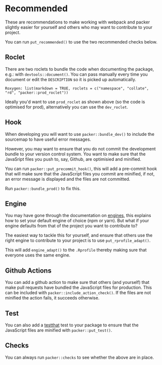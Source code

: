 # Recommended

These are recommendations to make working with webpack and 
packer slightly easier for yourself and others who may
want to contribute to your project.

<Note type="tip">
You can run <code>put_recommended()</code> to use the two
recommended checks below.
</Note>

## Roclet

There are two roclets to bundle the code when documenting the
package, e.g.: with `devtools::document()`.
You can pass manually every time you document or edit the 
`DESCRIPTION` so it is picked up automatically.

```
Roxygen: list(markdown = TRUE, roclets = c("namespace", "collate", "rd", "packer::prod_roclet"))
```

Ideally you'd want to use `prod_roclet` as shown above 
(so the code is optimised for prod), alternatively
you can use the `dev_roclet`.

## Hook

When developing you will want to use `packer::bundle_dev()` to
include the sourcemap to have useful error messages.

However, you may want to ensure that you do not commit the 
development bundle to your version control system. 
You want to make sure that the JavaSript
files you push to, say, Github, are optimisied and minified.

You can run `packer::put_precommit_hook()`, this will add a 
pre-commit hook that will make sure that the JavaScript files
you commit are minified, if not, an error message is displayed
and the files are not committed.

Run `packer::bundle_prod()` to fix this.

## Engine

You may have gone through the documentation on [engines](/engines),
this explains how to set your default engine of choice 
(npm or yarn). But what if your engine defaults from that of 
the project you want to contribute to?

The easiest way to tackle this for yourself, and ensure that 
others use the right engine to contribute to your project is to
use `put_rprofile_adapt()`.

This will add `engine_adapt()` to the `.Rprofile` thereby making
sure that everyone uses the same engine.

## Github Actions

You can add a github action to make sure that others (and yourself)
that make pull requests have bundled the JavaScript files for 
production. This can be included with 
`packer::include_action_check()`.
If the files are not minified the action fails, it succeeds
otherwise.

## Test

You can also add a [testthat](https://testthat.r-lib.org/) test
to your package to ensure that the JavaScript files are minified
with `packer::put_test()`.

## Checks

You can always run `packer::checks` to see whether the above are
in place.
